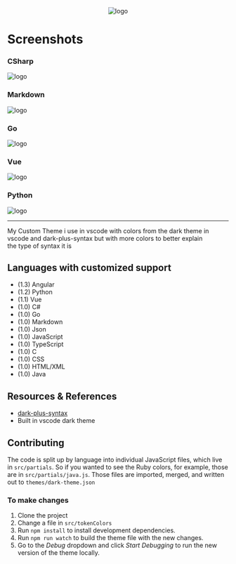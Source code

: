 <div align="center">
    <img src="https://raw.githubusercontent.com/IrishBruse/IrishBruse-Dark-Theme/master/assets/128.png" alt="logo">
</div>

# Screenshots

### CSharp
<img src="https://raw.githubusercontent.com/IrishBruse/IrishBruse-Dark-Theme/master/assets/Langs/cs.png" alt="logo">

### Markdown
<img src="https://raw.githubusercontent.com/IrishBruse/IrishBruse-Dark-Theme/master/assets/Langs/md.png" alt="logo">

### Go
<img src="https://raw.githubusercontent.com/IrishBruse/IrishBruse-Dark-Theme/master/assets/Langs/go.png" alt="logo">

### Vue
<img src="https://raw.githubusercontent.com/IrishBruse/IrishBruse-Dark-Theme/master/assets/Langs/vue.png" alt="logo">

### Python
<img src="https://raw.githubusercontent.com/IrishBruse/IrishBruse-Dark-Theme/master/assets/Langs/python.png" alt="logo">


---

My Custom Theme i use in vscode with colors from the dark theme in  
vscode and dark-plus-syntax but with more colors to better explain  
the type of syntax it is

## Languages with customized support
- (1.3) Angular
- (1.2) Python
- (1.1) Vue
- (1.0) C#
- (1.0) Go
- (1.0) Markdown
- (1.0) Json
- (1.0) JavaScript
- (1.0) TypeScript
- (1.0) C
- (1.0) CSS
- (1.0) HTML/XML
- (1.0) Java

## Resources & References

- [dark-plus-syntax](https://github.com/dunstontc/dark-plus-syntax)
- Built in vscode dark theme

## Contributing

The code is split up by language into individual JavaScript files, which live in `src/partials`.
So if you wanted to see the Ruby colors, for example, those are in `src/partials/java.js`.
Those files are imported, merged, and written out to `themes/dark-theme.json`

### To make changes

1. Clone the project
2. Change a file in `src/tokenColors`
2. Run `npm install` to install development dependencies.
3. Run `npm run watch` to build the theme file with the new changes.
4. Go to  the *Debug* dropdown and click *Start Debugging* to run the new version of the theme locally.
